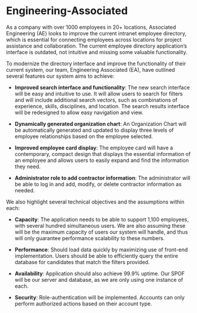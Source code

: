 # Engineering-Associated

As a company with over 1000 employees in 20+ locations, Associated Engineering (AE) looks to improve the current intranet employee directory, which is essential for connecting employees across locations for project assistance and collaboration. The current employee directory application’s interface is outdated, not intuitive and missing some valuable functionality. 

To modernize the directory interface and improve the functionality of their current system, our team, Engineering Associated (EA), have outlined several features our system aims to achieve:

* __Improved search interface and functionality__: The new search interface will be easy and intuitive to use. It will allow users to search for filters and will include additional search vectors, such as combinations of experience, skills, disciplines, and location. The search results interface will be redesigned to allow easy navigation and view.

* __Dynamically generated organization chart__: An Organization Chart will be automatically generated and updated to display three levels of employee relationships based on the employee selected. 

* __Improved employee card display__: The employee card will have a contemporary, compact design that displays the essential information of an employee and allows users to easily expand and find the information they need.

* __Administrator role to add contractor information__: The administrator will be able to log in and add, modify, or delete contractor information as needed.

We also highlight several technical objectives and the assumptions within each:

* __Capacity__: The application needs to be able to support 1,100 employees, with several hundred simultaneous users. We are also assuming these will be the maximum capacity of users our system will handle, and thus will only guarantee performance scalability to these numbers.

* __Performance__: Should load data quickly by maximizing use of front-end implementation. Users should be able to efficiently query the entire database for candidates that match the filters provided. 

* __Availability__: Application should also achieve 99.9% uptime. Our SPOF will be our server and database, as we are only using one instance of each.  

* __Security__: Role-authentication will be implemented. Accounts can only perform authorized actions based on their account type.
